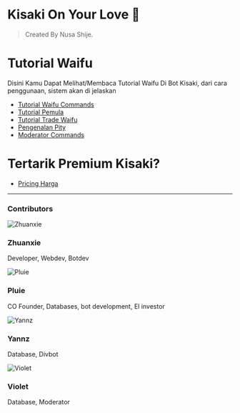 # Kisaki On Your Love 💞

> Created By Nusa Shije.

# Tutorial Waifu
Disini Kamu Dapat Melihat/Membaca Tutorial Waifu Di Bot Kisaki, dari cara penggunaan, sistem akan di jelaskan

- [Tutorial Waifu Commands](docs/commands.md)
- [Tutorial Pemula](docs/waifumap.md)
- [Tutorial Trade Waifu](docs/trade.md)
- [Pengenalan Pity](docs/pity.md)
- [Moderator Commands](docs/mod.md)

# Tertarik Premium Kisaki?
- [Pricing Harga](docs/pricing.md)


---

### Contributors


<div class="contributor-card">
  <img src="https://raw.githubusercontent.com/TabawaX/waifudb/refs/heads/master/wdb/496a83163ae5e9b6337bffcb9f9ce4a7.jpg" alt="Zhuanxie" class="contributor-img">
  <div class="contributor-info">
    <h3 class="contributor-name">Zhuanxie</h3>
    <p class="contributor-role">Developer, Webdev, Botdev</p>
  </div>
</div>


<div class="contributor-card">
  <img src="https://raw.githubusercontent.com/TabawaX/waifudb/refs/heads/master/wdb/IMG-20241214-WA0063.jpg" alt="Pluie" class="contributor-img">
  <div class="contributor-info">
    <h3 class="contributor-name">Pluie</h3>
    <p class="contributor-role">CO Founder, Databases, bot development, El investor</p>
  </div>
</div>


<div class="contributor-card">
  <img src="https://raw.githubusercontent.com/TabawaX/waifudb/refs/heads/master/wdb/IMG-20241212-WA0114.jpg" alt="Yannz" class="contributor-img">
  <div class="contributor-info">
    <h3 class="contributor-name">Yannz</h3>
    <p class="contributor-role">Database, Divbot</p>
  </div>
</div>

<div class="contributor-card">
  <img src="https://raw.githubusercontent.com/TabawaX/waifudb/refs/heads/master/wdb/IMG-20241214-WA0061.jpg" alt="Violet" class="contributor-img">
  <div class="contributor-info">
    <h3 class="contributor-name">Violet</h3>
    <p class="contributor-role">Database, Moderator</p>
  </div>
</div>
